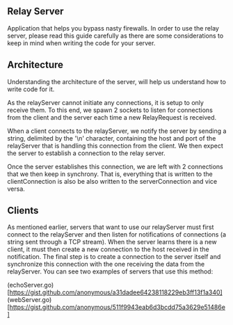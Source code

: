 
## Relay Server
Application that helps you bypass nasty firewalls. In order to use the relay
server, please read this guide carefully as there are some considerations to
keep in mind when writing the code for your server.

## Architecture
Understanding the architecture of the server, will help us understand how
to write code for it.

As the relayServer cannot initiate any connections, it is setup to only receive
them. To this end, we spawn 2 sockets to listen for connections from the client
and the server each time a new RelayRequest is received.

When a client connects to the relayServer, we notify the server by sending a
string, delimited by the '\n' character, containing the host and port of the
relayServer that is handling this connection from the client. We then expect
the server to establish a connection to the relay server.

Once the server establishes this connection, we are left with 2 connections
that we then keep in synchrony. That is, everything that is written to the
clientConnection is also be also written to the serverConnection and vice versa.

## Clients
As mentioned earlier, servers that want to use our relayServer must first connect
to the relayServer and then listen for notifications of connections (a string sent
through a TCP stream). When the server learns there is a new client, it must then
create a new connection to the host received in the notification.
The final step is to create a connection to the server itself and synchronize this
connection with the one receiving the data from the relayServer. You can see two
examples of servers that use this method:

(echoServer.go)[https://gist.github.com/anonymous/a31dadee64238118229eb3ff13f1a340]
(webServer.go)[https://gist.github.com/anonymous/511f9943eab6d3bcdd75a3629e51486e]


